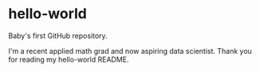 # hello-world
Baby's first GitHub repository.

I'm a recent applied math grad and now aspiring data scientist. Thank you for reading my hello-world README.
